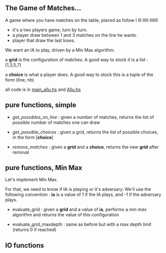 ## The Game of Matches...

A game where you have matches on the table, placed as follow
I
III
IIIII
IIIIIII

- it's a two players game, turn by turn.
- a player draw between 1 and 3 matches on the line he wants.
- player that draw the last loses.

We want an IA to play, driven by a Min Max algorithm.

a **grid** is the configuration of matches.
A good way to stock it is a list : [1,3,5,7]

a **choice** is what a player does.
A good way to stock this is a tuple of the form (line, nb)

all code is in [main_allu.hs](main_allu.hs) and [Allu.hs](Allu.hs)

## pure functions, simple

- *get_possibles_on_line* : given a number of matches, returns the list of
possible number of matches one can draw

- *get_possible_choices* : given a grid, returns the list of
possible choices, in the form [**choice**]

- *remove_matches* : given a **grid** and a **choice**, returns the new
**grid** after removal

## pure functions, Min Max

Let's implement Min Max.

For that, we need to know if IA is playing or it's adversary.
We'il use the following convention : **ia** is a value of 1 if the IA plays, and
-1 if the adversary plays.

- evaluate_grid : given a **grid** and a value of **ia**,
performs a *min max* algorithm and returns the value of this configuration

- evaluate_grid_maxdepth : same as before but with a max depth limit (returns 0
  if reached)

## IO functions
